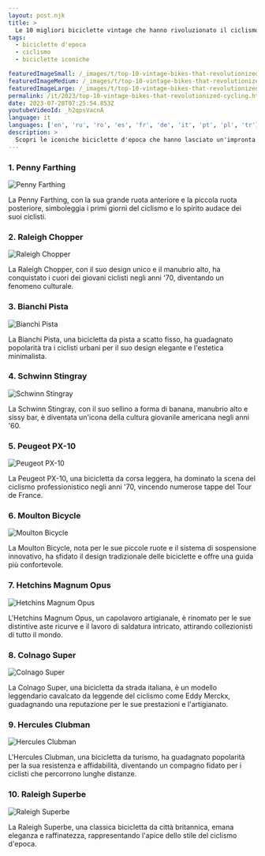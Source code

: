 ```yaml
---
layout: post.njk
title: >
  Le 10 migliori biciclette vintage che hanno rivoluzionato il ciclismo
tags:
  - biciclette d'epoca
  - ciclismo
  - biciclette iconiche

featuredImageSmall: /_images/t/top-10-vintage-bikes-that-revolutionized-cycling-cover-it-small.webp
featuredImageMedium: /_images/t/top-10-vintage-bikes-that-revolutionized-cycling-cover-it-medium.webp
featuredImageLarge: /_images/t/top-10-vintage-bikes-that-revolutionized-cycling-cover-it-large.webp
permalink: /it/2023/top-10-vintage-bikes-that-revolutionized-cycling.html
date: 2023-07-28T07:25:54.853Z
youtubeVideoId: _h2qpsVacnA
language: it
languages: ['en', 'ru', 'ro', 'es', 'fr', 'de', 'it', 'pt', 'pl', 'tr']
description: >
  Scopri le iconiche biciclette d'epoca che hanno lasciato un'impronta duratura nel mondo del ciclismo.
---
```


### 1. Penny Farthing

![Penny Farthing](/_images/f/ffd56bd6b92a87fac70ba0971a4d896f-medium.webp)

La Penny Farthing, con la sua grande ruota anteriore e la piccola ruota posteriore, simboleggia i primi giorni del ciclismo e lo spirito audace dei suoi ciclisti.

### 2. Raleigh Chopper

![Raleigh Chopper](/_images/3/328c5a7e9c0ccf451648a4cdefe8330f-medium.webp)

La Raleigh Chopper, con il suo design unico e il manubrio alto, ha conquistato i cuori dei giovani ciclisti negli anni '70, diventando un fenomeno culturale.

### 3. Bianchi Pista

![Bianchi Pista](/_images/5/5d8208ee7ba43a120c4f8f68e65f8998-medium.webp)

La Bianchi Pista, una bicicletta da pista a scatto fisso, ha guadagnato popolarità tra i ciclisti urbani per il suo design elegante e l'estetica minimalista.

### 4. Schwinn Stingray

![Schwinn Stingray](/_images/0/0fdf16e63d73128919e2fc63fff27aab-medium.webp)

La Schwinn Stingray, con il suo sellino a forma di banana, manubrio alto e sissy bar, è diventata un'icona della cultura giovanile americana negli anni '60.

### 5. Peugeot PX-10

![Peugeot PX-10](/_images/2/2b0f94df1e56083e9ec0245c75adce66-medium.webp)

La Peugeot PX-10, una bicicletta da corsa leggera, ha dominato la scena del ciclismo professionistico negli anni '70, vincendo numerose tappe del Tour de France.

### 6. Moulton Bicycle

![Moulton Bicycle](/_images/c/cbbae44b482f4f602edf698bfc0cd6d3-medium.webp)

La Moulton Bicycle, nota per le sue piccole ruote e il sistema di sospensione innovativo, ha sfidato il design tradizionale delle biciclette e offre una guida più confortevole.

### 7. Hetchins Magnum Opus

![Hetchins Magnum Opus](/_images/e/e43e26ac92a6a74d7ea179f1b50f59de-medium.webp)

L'Hetchins Magnum Opus, un capolavoro artigianale, è rinomato per le sue distintive aste ricurve e il lavoro di saldatura intricato, attirando collezionisti di tutto il mondo.

### 8. Colnago Super

![Colnago Super](/_images/0/0f720f7cfad99eb05ebb1a6ee398b57d-medium.webp)

La Colnago Super, una bicicletta da strada italiana, è un modello leggendario cavalcato da leggende del ciclismo come Eddy Merckx, guadagnando una reputazione per le sue prestazioni e l'artigianato.

### 9. Hercules Clubman

![Hercules Clubman](/_images/f/f47b8a018542462d432437fb26b0dc71-medium.webp)

L'Hercules Clubman, una bicicletta da turismo, ha guadagnato popolarità per la sua resistenza e affidabilità, diventando un compagno fidato per i ciclisti che percorrono lunghe distanze.

### 10. Raleigh Superbe

![Raleigh Superbe](/_images/6/675b8e487bd4ef8b3c1b2ef2b4b563d2-medium.webp)

La Raleigh Superbe, una classica bicicletta da città britannica, emana eleganza e raffinatezza, rappresentando l'apice dello stile del ciclismo d'epoca.

